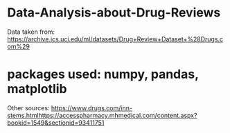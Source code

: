 # Data-Analysis-about-Drug-Reviews
Data taken from: https://archive.ics.uci.edu/ml/datasets/Drug+Review+Dataset+%28Drugs.com%29

# packages used: numpy, pandas, matplotlib


Other sources:
https://www.drugs.com/inn-stems.htmlhttps://accesspharmacy.mhmedical.com/content.aspx?bookid=1549&sectionid=93411751
